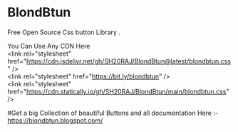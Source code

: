 # BlondBtun
Free Open Source Css button Library .

You Can Use Any CDN Here 
<br>
&lt;link rel="stylesheet" href="https://cdn.jsdelivr.net/gh/SH20RAJ/BlondBtun@latest/blondbtun.css" /&gt; <br>
&lt;link rel="stylesheet" href="https://bit.ly/blondbtun" /&gt; <br>
&lt;link rel="stylesheet" href="https://cdn.statically.io/gh/SH20RAJ/BlondBtun/main/blondbtun.css" /&gt; <br>


#Get a big Collection of beautiful Buttons and all documentation Here :- https://blondbtun.blogspot.com/
